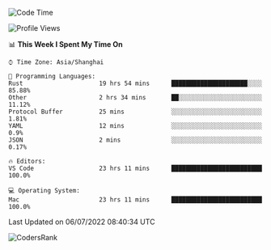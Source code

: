 <!--START_SECTION:waka-->
![Code Time](http://img.shields.io/badge/Code%20Time-1%2C465%20hrs%2037%20mins-blue)

![Profile Views](http://img.shields.io/badge/Profile%20Views-29-blue)

📊 **This Week I Spent My Time On** 

```text
⌚︎ Time Zone: Asia/Shanghai

💬 Programming Languages: 
Rust                     19 hrs 54 mins      █████████████████████░░░░   85.88% 
Other                    2 hrs 34 mins       ██░░░░░░░░░░░░░░░░░░░░░░░   11.12% 
Protocol Buffer          25 mins             ░░░░░░░░░░░░░░░░░░░░░░░░░   1.81% 
YAML                     12 mins             ░░░░░░░░░░░░░░░░░░░░░░░░░   0.9% 
JSON                     2 mins              ░░░░░░░░░░░░░░░░░░░░░░░░░   0.17%

🔥 Editors: 
VS Code                  23 hrs 11 mins      █████████████████████████   100.0%

💻 Operating System: 
Mac                      23 hrs 11 mins      █████████████████████████   100.0%

```


 Last Updated on 06/07/2022 08:40:34 UTC
<!--END_SECTION:waka-->

![CodersRank](https://cr-skills-chart-widget.azurewebsites.net/api/api?username=BugenZhao&padding=16&tooltip=true&branding=false&sort-by-score=true&skills=Rust%2C%20Swift%2C%20C%2C%20TypeScript%2C%20Java%2C%20Go%2C%20Dart%2C%20C%2B%2B%2C%20Python%2C%20Assembly%2C%20Shell%2C%20Kotlin)

